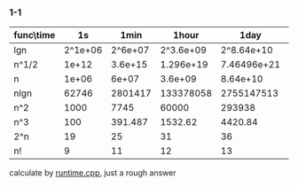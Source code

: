 ### 1-1

 func\time | 1s  | 1min | 1hour | 1day | 1month | 1year | 1century
 :---| --- |------| ----  | ---- | ------ |-----  | --------
 lgn | 2^1e+06 | 2^6e+07 | 2^3.6e+09 | 2^8.64e+10 | 2^2.592e+12 | 2^3.1536e+13 | 2^3.1536e+15 |
 n^1/2 | 1e+12 | 3.6e+15 | 1.296e+19 | 7.46496e+21 | 6.71846e+24 | 9.94519e+26 | 9.94519e+30 |
 n | 1e+06 | 6e+07 | 3.6e+09 | 8.64e+10 | 2.592e+12 | 3.1536e+13 | 3.1536e+15 |
 nlgn | 62746 | 2801417 | 133378058 | 2755147513 | 71870856404 | 797633893349 | 68610956750570 |
 n^2 | 1000 | 7745 | 60000 | 293938 | 1609968 | 5615692 | 56156922 |
 n^3 | 100 | 391.487 | 1532.62 | 4420.84 | 13736.6 | 31593.8 | 146646 |
 2^n | 19 | 25 | 31 | 36 | 41 | 44 | 51 |
 n! | 9 | 11 | 12 | 13 | 15 | 16 | 17 |

 calculate by [runtime.cpp](https://github.com/Leelddd/clrs/blob/master/Ch01_The_Role_of_Algorithms_in_Computing/runtime.cpp), just a rough answer